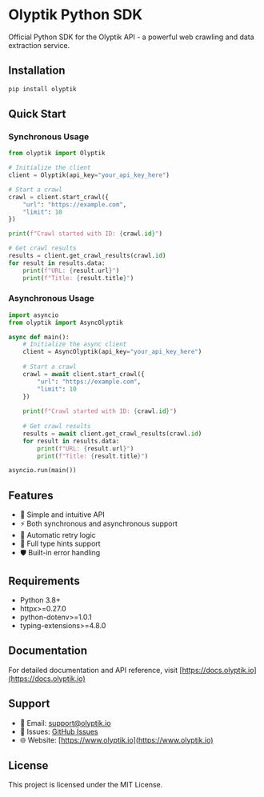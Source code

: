 # Olyptik Python SDK

Official Python SDK for the Olyptik API - a powerful web crawling and data extraction service.

## Installation

```bash
pip install olyptik
```

## Quick Start

### Synchronous Usage

```python
from olyptik import Olyptik

# Initialize the client
client = Olyptik(api_key="your_api_key_here")

# Start a crawl
crawl = client.start_crawl({
    "url": "https://example.com",
    "limit": 10
})

print(f"Crawl started with ID: {crawl.id}")

# Get crawl results
results = client.get_crawl_results(crawl.id)
for result in results.data:
    print(f"URL: {result.url}")
    print(f"Title: {result.title}")
```

### Asynchronous Usage

```python
import asyncio
from olyptik import AsyncOlyptik

async def main():
    # Initialize the async client
    client = AsyncOlyptik(api_key="your_api_key_here")
    
    # Start a crawl
    crawl = await client.start_crawl({
        "url": "https://example.com",
        "limit": 10
    })
    
    print(f"Crawl started with ID: {crawl.id}")
    
    # Get crawl results
    results = await client.get_crawl_results(crawl.id)
    for result in results.data:
        print(f"URL: {result.url}")
        print(f"Title: {result.title}")

asyncio.run(main())
```

## Features

- 🚀 Simple and intuitive API
- ⚡ Both synchronous and asynchronous support
- 🔄 Automatic retry logic
- 📝 Full type hints support
- 🛡️ Built-in error handling

## Requirements

- Python 3.8+
- httpx>=0.27.0
- python-dotenv>=1.0.1
- typing-extensions>=4.8.0

## Documentation

For detailed documentation and API reference, visit [https://docs.olyptik.io](https://docs.olyptik.io)

## Support

- 📧 Email: support@olyptik.io
- 🐛 Issues: [GitHub Issues](https://github.com/olyptik/olyptik/issues)
- 🌐 Website: [https://www.olyptik.io](https://www.olyptik.io)

## License

This project is licensed under the MIT License.
